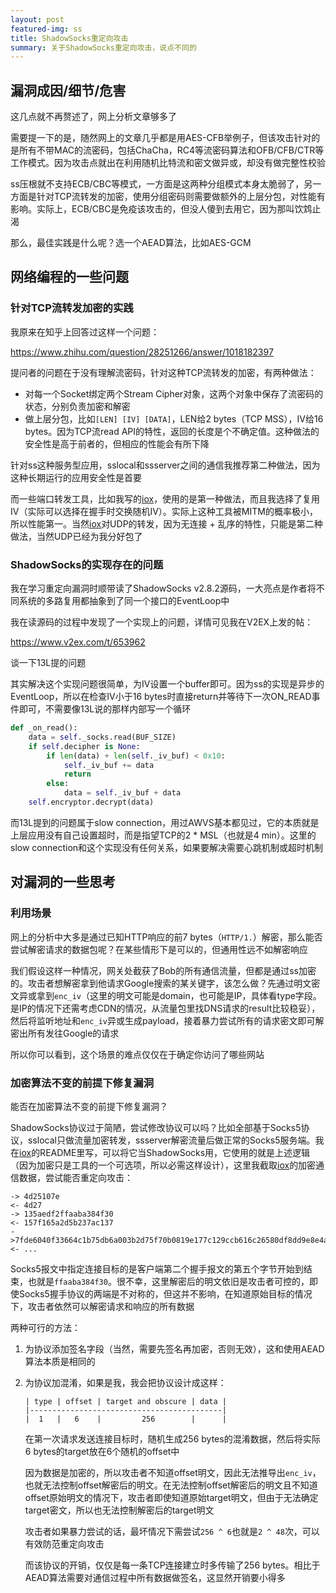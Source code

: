 ```yaml
---
layout: post
featured-img: ss
title: ShadowSocks重定向攻击
summary: 关于ShadowSocks重定向攻击，说点不同的
---
```


## 漏洞成因/细节/危害

这几点就不再赘述了，网上分析文章够多了

需要提一下的是，随然网上的文章几乎都是用AES-CFB举例子，但该攻击针对的是所有不带MAC的流密码，包括ChaCha，RC4等流密码算法和OFB/CFB/CTR等工作模式。因为攻击点就出在利用随机比特流和密文做异或，却没有做完整性校验

ss压根就不支持ECB/CBC等模式，一方面是这两种分组模式本身太脆弱了，另一方面是针对TCP流转发的加密，使用分组密码则需要做额外的上层分包，对性能有影响。实际上，ECB/CBC是免疫该攻击的，但没人傻到去用它，因为那叫饮鸩止渴

那么，最佳实践是什么呢？选一个AEAD算法，比如AES-GCM

## 网络编程的一些问题

### 针对TCP流转发加密的实践

我原来在知乎上回答过这样一个问题：

https://www.zhihu.com/question/28251266/answer/1018182397

提问者的问题在于没有理解流密码，针对这种TCP流转发的加密，有两种做法：

+ 对每一个Socket绑定两个Stream Cipher对象，这两个对象中保存了流密码的状态，分别负责加密和解密
+ 做上层分包，比如`[LEN] [IV] [DATA]`，LEN给2 bytes（TCP MSS），IV给16 bytes。因为TCP流read API的特性，返回的长度是个不确定值。这种做法的安全性是高于前者的，但相应的性能会有所下降

针对ss这种服务型应用，sslocal和ssserver之间的通信我推荐第二种做法，因为这种长期运行的应用安全性是首要

而一些端口转发工具，比如我写的[iox](https://github.com/eddieivan01/iox)，使用的是第一种做法，而且我选择了复用IV（实际可以选择在握手时交换随机IV）。实际上这种工具被MITM的概率极小，所以性能第一。当然[iox](https://github.com/eddieivan01/iox)对UDP的转发，因为无连接 + 乱序的特性，只能是第二种做法，当然UDP已经为我分好包了

### ShadowSocks的实现存在的问题

我在学习重定向漏洞时顺带读了ShadowSocks v2.8.2源码，一大亮点是作者将不同系统的多路复用都抽象到了同一个接口的EventLoop中

我在读源码的过程中发现了一个实现上的问题，详情可见我在V2EX上发的帖：

https://www.v2ex.com/t/653962

谈一下13L提的问题

其实解决这个实现问题很简单，为IV设置一个buffer即可。因为ss的实现是异步的EventLoop，所以在检查IV小于16 bytes时直接return并等待下一次ON_READ事件即可，不需要像13L说的那样内部写一个循环

```python
def _on_read():
    data = self._socks.read(BUF_SIZE)
    if self.decipher is None:
        if len(data) + len(self._iv_buf) < 0x10:
            self._iv_buf += data
            return
    	else:
            data = self._iv_buf + data
    self.encryptor.decrypt(data)
```

而13L提到的问题属于slow connection，用过AWVS基本都见过，它的本质就是上层应用没有自己设置超时，而是指望TCP的2 * MSL（也就是4 min）。这里的slow connection和这个实现没有任何关系，如果要解决需要心跳机制或超时机制

## 对漏洞的一些思考

### 利用场景

网上的分析中大多是通过已知HTTP响应的前7 bytes（`HTTP/1.`）解密，那么能否尝试解密请求的数据包呢？在某些情形下是可以的，但通用性远不如解密响应

我们假设这样一种情况，网关处截获了Bob的所有通信流量，但都是通过ss加密的。攻击者想解密拿到他请求Google搜索的某关键字，该怎么做？先通过明文密文异或拿到`enc_iv`（这里的明文可能是domain，也可能是IP，具体看type字段。是IP的情况下还需考虑CDN的情况，从流量包里找DNS请求的result比较稳妥），然后将监听地址和`enc_iv`异或生成payload，接着暴力尝试所有的请求密文即可解密出所有发往Google的请求

所以你可以看到，这个场景的难点仅仅在于确定你访问了哪些网站

### 加密算法不变的前提下修复漏洞

能否在加密算法不变的前提下修复漏洞？

ShadowSocks协议过于简陋，尝试修改协议可以吗？比如全部基于Socks5协议，sslocal只做流量加密转发，ssserver解密流量后做正常的Socks5服务端。我在[iox](https://github.com/eddieivan01/iox)的README里写，可以将它当ShadowSocks用，它使用的就是上述逻辑（因为加密只是工具的一个可选项，所以必需这样设计），这里我截取[iox](https://github.com/eddieivan01/iox)的加密通信数据，尝试能否重定向攻击：

```
-> 4d25107e
<- 4d27
-> 135aedf2ffaaba384f30
<- 157f165a2d5b237ac137
->7fde6040f33664c1b75db6a003b2d75f70b0819e177c129ccb616c26580df8dd9e8e4ad1bc250ea2185182278b39a8220b5d7eea83063c023ba70abdd5fe32d243c92df0dc2cdfe557
<- ...
```

Socks5报文中指定连接目标的是客户端第二个握手报文的第五个字节开始到结束，也就是`ffaaba384f30`。很不幸，这里解密后的明文依旧是攻击者可控的，即使Socks5握手协议的两端是不对称的，但这并不影响，在知道原始目标的情况下，攻击者依然可以解密请求和响应的所有数据

两种可行的方法：

1. 为协议添加签名字段（当然，需要先签名再加密，否则无效），这和使用AEAD算法本质是相同的

2. 为协议加混淆，如果是我，我会把协议设计成这样：

   ```
   | type | offset | target and obscure | data |
   |-------------------------------------------|
   |  1   |   6    |         256        |      |
   ```

   在第一次请求发送连接目标时，随机生成256 bytes的混淆数据，然后将实际6 bytes的target放在6个随机的offset中

   因为数据是加密的，所以攻击者不知道offset明文，因此无法推导出`enc_iv`，也就无法控制offset解密后的明文。在无法控制offset解密后的明文且不知道offset原始明文的情况下，攻击者即使知道原始target明文，但由于无法确定target密文，所以也无法控制解密后的target明文

   攻击者如果暴力尝试的话，最坏情况下需尝试`256 ^ 6`也就是`2 ^ 48`次，可以有效防范重定向攻击
   
   而该协议的开销，仅仅是每一条TCP连接建立时多传输了256 bytes。相比于AEAD算法需要对通信过程中所有数据做签名，这显然开销要小得多

